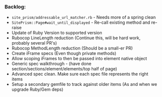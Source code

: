 ### Backlog:
-  `site_prism/addressable_url_matcher.rb` - Needs more of a spring clean
-  `SitePrism::Page#wait_until_displayed` - Re-call existing method and re-raise
-  Update of Ruby Version to supported version
-  Rubocop LineLength reduction (Continue this, will be hard work, probably several PR's)
-  Rubocop MethodLength reduction (Should be a small-er PR)
-  Create iFrame specs (Even though private methods)
-  Allow scoping iFrames to then be passed into element native object
- Generic spec walkthrough - (have done section/sections/element/elements/top half of page)
- Advanced spec clean. Make sure each spec file represents the right items
- Setup a secondary gemfile to track against older items (As and when we upgrade Ruby/Gem deps)
